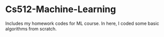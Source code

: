 # Cs512-Machine-Learning
Includes my homework codes for ML course. In here, I coded some basic algorithms from scratch.
